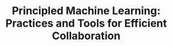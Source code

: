---
title: 'Principled Machine Learning: Practices and Tools for Efficient Collaboration' 
acronym: PMLPP
type: GL - TIer 3
webpage: 'https://dev.to/robogeek/principled-machine-learning-4eho' 
---
